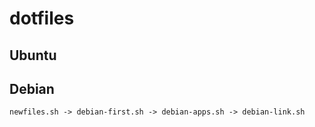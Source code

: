 # dotfiles
## Ubuntu

## Debian 
`newfiles.sh -> debian-first.sh -> debian-apps.sh -> debian-link.sh`